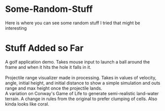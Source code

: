 # Some-Random-Stuff
Here is where you can see some random stuff I tried that might be interesting
# Stuff Added so Far
A golf application demo. Takes mouse input to launch a ball around the frame and when it hits the hole it falls in it.
<br/>
<br/>
Projectile range visualizer made in processing. Takes in values of velocity, angle, initial height, and initial distance to show a simple simulation and outs range and max height once the projectile lands.
<br/>
A variation on Conway's Game of Life to generate semi-realistic land-water terrain. A change in rules from the original to prefer clumping of cells. Also kinda looks like coral.
